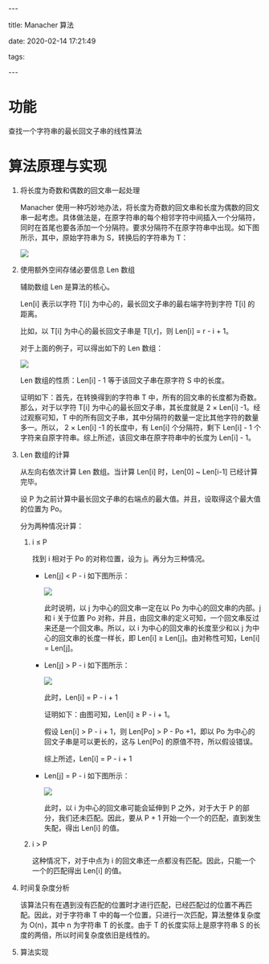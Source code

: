 \---

title: Manacher 算法

date: 2020-02-14 17:21:49

tags:

\---

# 功能

查找一个字符串的最长回文子串的线性算法

# 算法原理与实现

1. 将长度为奇数和偶数的回文串一起处理

   Manacher 使用一种巧妙地办法，将长度为奇数的回文串和长度为偶数的回文串一起考虑。具体做法是，在原字符串的每个相邻字符中间插入一个分隔符，同时在首尾也要各添加一个分隔符。要求分隔符不在原字符串中出现。如下图所示，其中，原始字符串为 S，转换后的字符串为 T：

   ![](http://ww1.sinaimg.cn/large/006XJF4Oly1gbxczgeenuj34a10x3jvu.jpg)

2. 使用额外空间存储必要信息 Len 数组

   辅助数组 Len 是算法的核心。

   Len[i] 表示以字符 T[i] 为中心的，最长回文子串的最右端字符到字符 T[i] 的距离。

   比如，以 T[i] 为中心的最长回文子串是 T[l,r]，则 Len[i] = r - i + 1。

   对于上面的例子，可以得出如下的 Len 数组：

   ![](http://ww1.sinaimg.cn/large/006XJF4Oly1gbxdeb6mxqj33uo0shjvo.jpg)

   Len 数组的性质：Len[i] - 1 等于该回文子串在原字符 S 中的长度。

   证明如下：首先，在转换得到的字符串 T 中，所有的回文串的长度都为奇数。那么，对于以字符 T[i] 为中心的最长回文子串，其长度就是 2 × Len[i] -1。经过观察可知，T 中的所有回文子串，其中分隔符的数量一定比其他字符的数量多一。所以， 2 × Len[i] -1 的长度中，有 Len[i] 个分隔符，剩下 Len[i] - 1 个字符来自原字符串。综上所述，该回文串在原字符串中的长度为 Len[i] - 1。

3. Len 数组的计算
   
   从左向右依次计算 Len 数组。当计算 Len[i] 时，Len[0] ~ Len[i-1] 已经计算完毕。
   
   设 P 为之前计算中最长回文子串的右端点的最大值。并且，设取得这个最大值的位置为 Po。
   
   分为两种情况计算：
   
   1. i ≤ P
   
      找到 i 相对于 Po 的对称位置，设为 j。再分为三种情况。
   
      * Len[j] < P - i 如下图所示：
   
        ![](http://ww1.sinaimg.cn/large/006XJF4Oly1gbxdx60uxbj34r827w0ys.jpg)
   
        此时说明，以 j 为中心的回文串一定在以 Po 为中心的回文串的内部。j 和 i 关于位置 Po 对称，并且，由回文串的定义可知，一个回文串反过来还是一个回文串。所以，以 i 为中心的回文串的长度至少和以 j 为中心的回文串的长度一样长，即 Len[i] ≥ Len[j]。由对称性可知，Len[i] = Len[j]。
   
      * Len[j] > P - i 如下图所示：
   
        ![](http://ww1.sinaimg.cn/large/006XJF4Oly1gbxe6lr6amj34r827wwki.jpg)
   
        此时，Len[i] = P - i + 1
   
        证明如下：由图可知，Len[i] ≥ P - i + 1。
   
        假设 Len[i] > P - i + 1，则 Len[Po] > P - Po +1，即以 Po 为中心的回文子串是可以更长的，这与 Len[Po] 的原值不符，所以假设错误。
   
        综上所述，Len[i] = P - i + 1
   
      * Len[j] = P - i 如下图所示：
   
        ![](http://ww1.sinaimg.cn/large/006XJF4Oly1gbxgfvlv0pj30h2083wed.jpg)
   
        此时，以 i 为中心的回文串可能会延伸到 P 之外，对于大于 P 的部分，我们还未匹配。因此，要从 P + 1 开始一个一个的匹配，直到发生失配，得出 Len[i] 的值。
   
   2. i > P
   
      这种情况下，对于中点为 i 的回文串还一点都没有匹配。因此，只能一个一个的匹配得出 Len[i] 的值。
   
4. 时间复杂度分析

   该算法只有在遇到没有匹配的位置时才进行匹配，已经匹配过的位置不再匹配。因此，对于字符串 T 中的每一个位置，只进行一次匹配，算法整体复杂度为 O(n)，其中 n 为字符串 T 的长度。由于 T 的长度实际上是原字符串 S 的长度的两倍，所以时间复杂度依旧是线性的。

5. 算法实现

   ```C++
   
   ```

   

